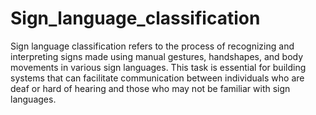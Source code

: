 # Sign_language_classification
Sign language classification refers to the process of recognizing and interpreting signs made using manual gestures, handshapes, and body movements in various sign languages. This task is essential for building systems that can facilitate communication between individuals who are deaf or hard of hearing and those who may not be familiar with sign languages.
